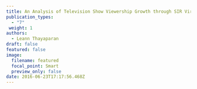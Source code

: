 ```yaml
---
title: An Analysis of Television Show Viewership Growth through SIR Virus Models
publication_types:
  - "7"
 weight: 1
authors:
  - Leann Thayaparan
draft: false
featured: false
image:
  filename: featured
  focal_point: Smart
  preview_only: false
date: 2016-06-23T17:17:56.468Z
---
```

